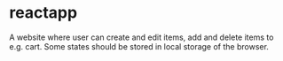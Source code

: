# reactapp
A website where user can create and edit items, add and delete items to e.g. cart. Some states should be stored in local storage of the browser.

